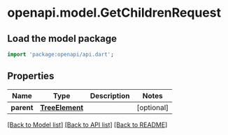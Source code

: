 # openapi.model.GetChildrenRequest

## Load the model package
```dart
import 'package:openapi/api.dart';
```

## Properties
Name | Type | Description | Notes
------------ | ------------- | ------------- | -------------
**parent** | [**TreeElement**](TreeElement.md) |  | [optional] 

[[Back to Model list]](../README.md#documentation-for-models) [[Back to API list]](../README.md#documentation-for-api-endpoints) [[Back to README]](../README.md)


